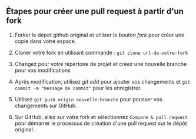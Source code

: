 
## Étapes pour créer une pull request à partir d'un fork

1. Forker le dépot github original et utiliser le bouton *fork* pour créer une copie dans votre espace.

2. Cloner votre fork en utilisant commande : `git clone url-de-votre-fork`

3. Changez pour votre répertoire de projet et créez une nouvelle branche pour vos modifications

4. Après modification, utilisez *git add* pour ajouter vos changements et `git commit -m "message de commit"` pour les enregistrer.

5. Utilisez `git push origin nouvelle-branche` pour pousser vos changements sur GitHub.

6. Sur GitHub, allez sur votre fork et sélectionnez `Compare & pull request` pour démarrer le processus de création d'une pull request sur le dépôt original.


